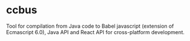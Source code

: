# ccbus
Tool for compilation from Java code to Babel javascript (extension of Ecmascript 6.0), Java API and React API for cross-platform development.
